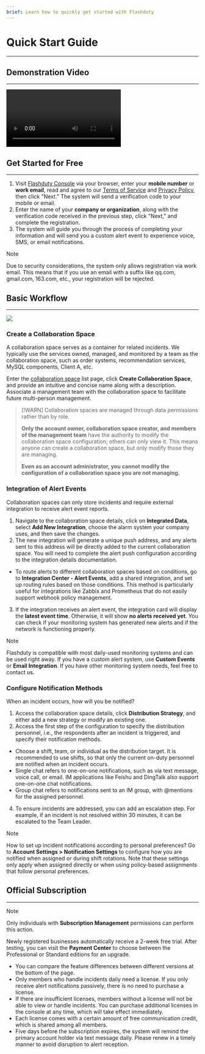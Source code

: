 ```yaml
---
brief: Learn how to quickly get started with Flashduty
---
```


# Quick Start Guide

---

## Demonstration Video
---

<video controls src="https://fcdoc.github.io/img/demo.mp4"></video>

## Get Started for Free
---

1. Visit [Flashduty Console](https://console.flashcat.cloud/) via your browser, enter your **mobile number** or **work email**, read and agree to our [Terms of Service](https://docs.flashcat.cloud/zh/flashduty/user-aggrement) and [Privacy Policy](https://docs.flashcat.cloud/zh/flashduty/privacy-policy), then click "Next." The system will send a verification code to your mobile or email.
2. Enter the name of your **company or organization**, along with the verification code received in the previous step, click "Next," and complete the registration.
3. The system will guide you through the process of completing your information and will send you a custom alert event to experience voice, SMS, or email notifications.

> [!NOTE]
> Due to security considerations, the system only allows registration via work email. This means that if you use an email with a suffix like qq.com, gmail.com, 163.com, etc., your registration will be rejected.

## Basic Workflow
---

![](https://fcdoc.github.io/img/ou5ipHtxUCsHg62yRMA8mRHHPtwemssZ5PAlcsAG2MY.avif)

### Create a Collaboration Space

A collaboration space serves as a container for related incidents. We typically use the services owned, managed, and monitored by a team as the collaboration space, such as order systems, recommendation services, MySQL components, Client A, etc.

Enter the [collaboration space](https://console.flashcat.cloud/channel) list page, click **Create Collaboration Space**, and provide an intuitive and concise name along with a description. Associate a management team with the collaboration space to facilitate future multi-person management.

> [!WARN]
> Collaboration spaces are managed through data permissions rather than by role.
>
> **Only the account owner, collaboration space creator, and members of the management team** have the authority to modify the collaboration space configuration; others can only view it. This means anyone can create a collaboration space, but only modify those they are managing.
>
> **Even as an account administrator, you cannot modify the configuration of a collaboration space you are not managing.**

### Integration of Alert Events

Collaboration spaces can only store incidents and require external integration to receive alert event reports.

1. Navigate to the collaboration space details, click on **Integrated Data**, select **Add New Integration**, choose the alarm system your company uses, and then save the changes.
2. The new integration will generate a unique push address, and any alerts sent to this address will be directly added to the current collaboration space. You will need to complete the alert push configuration according to the integration details documentation.

- To route alerts to different collaboration spaces based on conditions, go to **Integration Center - Alert Events**, add a shared integration, and set up routing rules based on those conditions. This method is particularly useful for integrations like Zabbix and Prometheus that do not easily support webhook policy management.

3. If the integration receives an alert event, the integration card will display the **latest event time**. Otherwise, it will show **no alerts received yet**. You can check if your monitoring system has generated new alerts and if the network is functioning properly.

> [!NOTE]
> Flashduty is compatible with most daily-used monitoring systems and can be used right away. If you have a custom alert system, use **Custom Events** or **Email Integration**. If you have other monitoring system needs, feel free to contact us.

### Configure Notification Methods

When an incident occurs, how will you be notified?

1. Access the collaboration space details, click **Distribution Strategy**, and either add a new strategy or modify an existing one.
2. Access the first step of the configuration to specify the distribution personnel, i.e., the respondents after an incident is triggered, and specify their notification methods.
- Choose a shift, team, or individual as the distribution target. It is recommended to use shifts, so that only the current on-duty personnel are notified when an incident occurs.
- Single chat refers to one-on-one notifications, such as via text message, voice call, or email. IM applications like Feishu and DingTalk also support one-on-one chat notifications.
- Group chat refers to notifications sent to an IM group, with @mentions for the assigned personnel.
4. To ensure incidents are addressed, you can add an escalation step. For example, if an incident is not resolved within 30 minutes, it can be escalated to the Team Leader.

> [!NOTE]
> How to set up incident notifications according to personal preferences?
> Go to **Account Settings > Notification Settings** to configure how you are notified when assigned or during shift rotations. Note that these settings only apply when assigned directly or when using policy-based assignments that follow personal preferences.

## Official Subscription
---

> [!NOTE]
> Only individuals with **Subscription Management** permissions can perform this action.

Newly registered businesses automatically receive a 2-week free trial. After testing, you can visit the **Payment Center** to choose between the Professional or Standard editions for an upgrade.

- You can compare the feature differences between different versions at the bottom of the page.
- Only members who handle incidents daily need a license. If you only receive alert notifications passively, there is no need to purchase a license.
- If there are insufficient licenses, members without a license will not be able to view or handle incidents. You can purchase additional licenses in the console at any time, which will take effect immediately.
- Each license comes with a certain amount of free communication credit, which is shared among all members.
- Five days before the subscription expires, the system will remind the primary account holder via text message daily. Please renew in a timely manner to avoid disruption to alert reception.